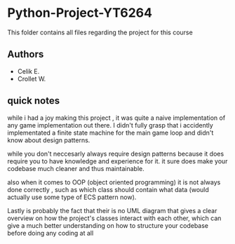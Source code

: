 # Python-Project-YT6264
This folder contains all files regarding the project for this course

## Authors
- Celik E.
- Crollet W.

## quick notes
while i had a joy making this project , it was quite a naive implementation of any game implementation out there. I didn't fully grasp that i accidently implementated a finite state machine for the main game loop and didn't know about design patterns.

while you don't neccesarly always require design patterns because it does require you to have knowledge and experience for it. it sure does make your codebase much cleaner and thus maintainable.

also when it comes to OOP (object oriented programming) it is not always done correctly , such as which class should contain what data (would actually use some type of ECS pattern now).

Lastly is probably the fact that their is no UML diagram that gives a clear overview on how the project's classes interact with each other, which can give a much better understanding on how to structure your codebase before doing any coding at all